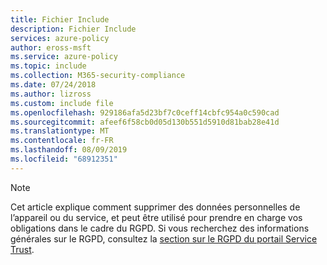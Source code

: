 ```yaml
---
title: Fichier Include
description: Fichier Include
services: azure-policy
author: eross-msft
ms.service: azure-policy
ms.topic: include
ms.collection: M365-security-compliance
ms.date: 07/24/2018
ms.author: lizross
ms.custom: include file
ms.openlocfilehash: 929186afa5d23bf7c0ceff14cbfc954a0c590cad
ms.sourcegitcommit: afeef6f58cb0d05d130b551d5910d81bab28e41d
ms.translationtype: MT
ms.contentlocale: fr-FR
ms.lasthandoff: 08/09/2019
ms.locfileid: "68912351"
---
```

>[!Note] 
> Cet article explique comment supprimer des données personnelles de l’appareil ou du service, et peut être utilisé pour prendre en charge vos obligations dans le cadre du RGPD. Si vous recherchez des informations générales sur le RGPD, consultez la [section sur le RGPD du portail Service Trust](https://servicetrust.microsoft.com/ViewPage/GDPRGetStarted).
